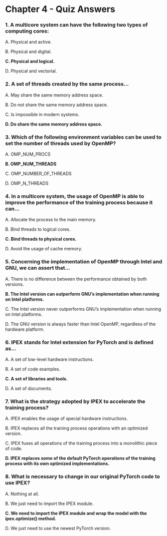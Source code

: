 # Chapter 4 - Quiz Answers

### 1. A multicore system can have the following two types of computing cores:

A. Physical and active.

B. Physical and digital.

**C. Physical and logical.**

D. Physical and vectorial.

### 2. A set of threads created by the same process...

A. May share the same memory address space.

B. Do not share the same memory address space.

C. Is impossible in modern systems.

**D. Do share the same memory address space.**

### 3. Which of the following environment variables can be used to set the number of threads used by OpenMP?

A. OMP_NUM_PROCS

**B. OMP_NUM_THREADS**

C. OMP_NUMBER_OF_THREADS

D. OMP_N_THREADS

### 4. In a multicore system, the usage of OpenMP is able to improve the performance of the training process because it can...

A. Allocate the process to the main memory.

B. Bind threads to logical cores.

**C. Bind threads to physical cores.**

D. Avoid the usage of cache memory.

### 5. Concerning the implementation of OpenMP through Intel and GNU, we can assert that...

A. There is no difference between the performance obtained by both versions.

**B. The Intel version can outperform GNU’s implementation when running on Intel platforms.**

C. The Intel version never outperforms GNU’s implementation when running on Intel platforms.

D. The GNU version is always faster than Intel OpenMP, regardless of the hardware platform.

### 6. IPEX stands for Intel extension for PyTorch and is defined as...

A. A set of low-level hardware instructions.

B. A set of code examples.

**C. A set of libraries and tools.**

D. A set of documents.

### 7. What is the strategy adopted by IPEX to accelerate the training process?

A. IPEX enables the usage of special hardware instructions.

B. IPEX replaces all the training process operations with an optimized version.

C. IPEX fuses all operations of the training process into a monolithic piece of code.

**D. IPEX replaces some of the default PyTorch operations of the training process with its own optimized implementations.**

### 8. What is necessary to change in our original PyTorch code to use IPEX?

A. Nothing at all.

B. We just need to import the IPEX module.

**C. We need to import the IPEX module and wrap the model with the ipex.optimize() method.**

D. We just need to use the newest PyTorch version.
